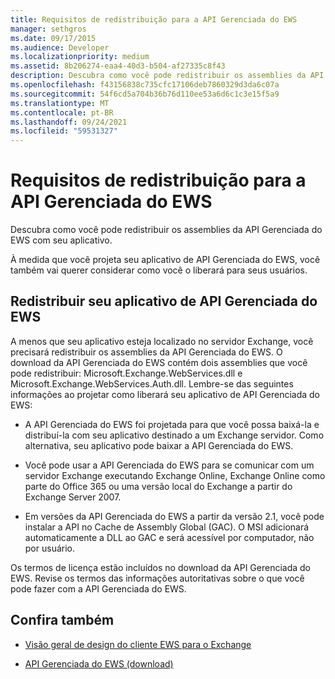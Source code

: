 ```yaml
---
title: Requisitos de redistribuição para a API Gerenciada do EWS
manager: sethgros
ms.date: 09/17/2015
ms.audience: Developer
ms.localizationpriority: medium
ms.assetid: 8b206274-eaa4-40d3-b504-af27335c8f43
description: Descubra como você pode redistribuir os assemblies da API Gerenciada do EWS com seu aplicativo.
ms.openlocfilehash: f43156838c735cfc17106deb7860329d3da6c07a
ms.sourcegitcommit: 54f6cd5a704b36b76d110ee53a6d6c1c3e15f5a9
ms.translationtype: MT
ms.contentlocale: pt-BR
ms.lasthandoff: 09/24/2021
ms.locfileid: "59531327"
---
```

# <a name="redistribution-requirements-for-the-ews-managed-api"></a>Requisitos de redistribuição para a API Gerenciada do EWS

Descubra como você pode redistribuir os assemblies da API Gerenciada do EWS com seu aplicativo.
  
À medida que você projeta seu aplicativo de API Gerenciada do EWS, você também vai querer considerar como você o liberará para seus usuários. 
  
## <a name="redistributing-your-ews-managed-api-application"></a>Redistribuir seu aplicativo de API Gerenciada do EWS

A menos que seu aplicativo esteja localizado no servidor Exchange, você precisará redistribuir os assemblies da API Gerenciada do EWS. O download da API Gerenciada do EWS contém dois assemblies que você pode redistribuir: Microsoft.Exchange.WebServices.dll e Microsoft.Exchange.WebServices.Auth.dll. Lembre-se das seguintes informações ao projetar como liberará seu aplicativo de API Gerenciada do EWS:
  
- A API Gerenciada do EWS foi projetada para que você possa baixá-la e distribuí-la com seu aplicativo destinado a um Exchange servidor. Como alternativa, seu aplicativo pode baixar a API Gerenciada do EWS.
    
- Você pode usar a API Gerenciada do EWS para se comunicar com um servidor Exchange executando Exchange Online, Exchange Online como parte do Office 365 ou uma versão local do Exchange a partir do Exchange Server 2007.
    
- Em versões da API Gerenciada do EWS a partir da versão 2.1, você pode instalar a API no Cache de Assembly Global (GAC). O MSI adicionará automaticamente a DLL ao GAC e será acessível por computador, não por usuário.
    
Os termos de licença estão incluídos no download da API Gerenciada do EWS. Revise os termos das informações autoritativas sobre o que você pode fazer com a API Gerenciada do EWS.
  
## <a name="see-also"></a>Confira também


- [Visão geral de design do cliente EWS para o Exchange](ews-client-design-overview-for-exchange.md)
    
- [API Gerenciada do EWS (download)](https://aka.ms/ews-managed-api-readme)
    

